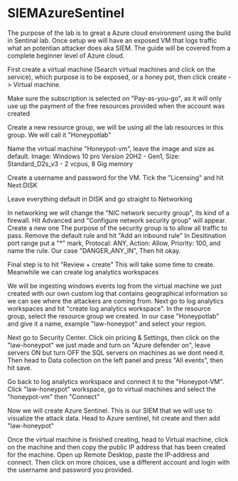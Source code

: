 # SIEMAzureSentinel

The purpose of the lab is to great a Azure cloud environment using the build in Sentinal lab. Once setup we will have an exposed VM that logs traffic what an potentian attacker does aka SIEM. The guide will be covered from a complete beginner level of Azure cloud.

First create a virtual machine (Search virtual machines and click on the service), which purpose is to be exposed, or a honey pot, then click create -> Virtual machine.

Make sure the subscription is selected on "Pay-as-you-go", as it will only use up the payment of the free resources provided when the account was created

Create a new resource group, we will be using all the lab resources in this group. We will call it "Honeypotlab"

Name the virtual machine "Honeypot-vm", leave the image and size as default. Image: Windows 10 pro Version 20H2 - Gen1, Size: Standard_D2s_v3 - 2 vcpus, 8 Gig memory

Create a username and password for the VM. Tick the "Licensing" and hit Next:DISK

Leave everything default in DISK and go straight to Networking

In networking we will change the "NIC network security group", its kind of a firewall. Hit Advanced and "Configure network security group" will appear. Create a new one
The purpose of the security group is to allow all traffic to pass. Remove the default rule and hit "Add an inbound rule"
In Desitination port range put a "*" mark, Protocal: ANY, Action: Allow, Priority: 100, and name the rule. Our case "DANGER_ANY_IN", Then hit okay.

Final step is to hit "Review + create" This will take some time to create. Meanwhile we can create log analytics workspaces

We will be ingesting windows events log from the virtual machine we just created with our own custom log that contains geographical information so we can see where the attackers are coming from. 
Next go to log analytics workspaces and hit "create log analytics workspace". In the resource group, select the resource group we created. In our case "Honeypotlab" and give it a name, example "law-honeypot" and select your region.

Next go to Security Center. Click oin pricing & Settings, then click on the "law-honeypot" we just made and turn on "Azure defender on", leave servers ON but turn OFF the SQL servers on machines as we dont need it.
Then head to Data collection on the left panel and press "All events", then hit save.

Go back to log analytics workspace and connect it to the "Honeypot-VM". Click "law-honeypot" workspace, go to virtual machines and select the "honeypot-vm" then "Connect"

Now we will create Azure Sentinel. This is our SIEM that we will use to visualize the attack data. Head to Azure sentinel, hit create and then add "law-honeypot"

Once the virtual machine is finished creating, head to Virtual machine, click on the machine and then copy the public IP address that has been created for the machine. Open up Remote Desktop, paste the IP-address and connect. Then click on more choices, use a different account and login with the username and password you provided. 
